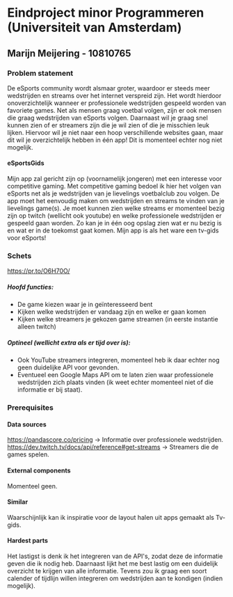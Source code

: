 # Eindproject minor Programmeren (Universiteit van Amsterdam)

## Marijn Meijering - 10810765
  
### Problem statement
De eSports community wordt alsmaar groter, waardoor er steeds meer wedstrijden en streams over het internet verspreid zijn. Het wordt hierdoor onoverzichtelijk wanneer er professionele wedstrijden gespeeld worden van favoriete games. Net als mensen graag voetbal volgen, zijn er ook mensen die graag wedstrijden van eSports volgen. Daarnaast wil je graag snel kunnen zien of er streamers zijn die je wil zien of die je misschien leuk lijken. Hiervoor wil je niet naar een hoop verschillende websites gaan, maar dit wil je overzichtelijk hebben in één app! Dit is momenteel echter nog niet mogelijk.

#### eSportsGids
Mijn app zal gericht zijn op (voornamelijk jongeren) met een interesse voor competitive gaming. Met competitive gaming bedoel ik hier het volgen van eSports net als je wedstrijden van je lievelings voetbalclub zou volgen. De app moet het eenvoudig maken om wedstrijden en streams te vinden van je lievelings game(s). Je moet kunnen zien welke streams er momenteel bezig zijn op twitch (wellicht ook youtube) en welke professionele wedstrijden er gespeeld gaan worden.
Zo kan je in één oog opslag zien wat er nu bezig is en wat er in de toekomst gaat komen. Mijn app is als het ware een tv-gids voor eSports!

### Schets

https://pr.to/O6H70O/

##### Hoofd functies:
*	De game kiezen waar je in geïnteresseerd bent
*	Kijken welke wedstrijden er vandaag zijn en welke er gaan komen
*	Kijken welke streamers je gekozen game streamen (in eerste instantie alleen twitch)

##### Optineel (wellicht extra als er tijd over is):
* Ook YouTube streamers integreren, momenteel heb ik daar echter nog geen duidelijke API voor gevonden.
* Eventueel een Google Maps API om te laten zien waar professionele wedstrijden zich plaats vinden (ik weet echter momenteel niet of die informatie er bij staat).

### Prerequisites

#### Data sources
https://pandascore.co/pricing -> Informatie over professionele wedstrijden.  
https://dev.twitch.tv/docs/api/reference#get-streams -> Streamers die de games spelen.

#### External components
Momenteel geen.

#### Similar
Waarschijnlijk kan ik inspiratie voor de layout halen uit apps gemaakt als Tv-gids.

#### Hardest parts
Het lastigst is denk ik het integreren van de API's, zodat deze de informatie geven die ik nodig heb. Daarnaast lijkt het me best lastig om een duidelijk overzicht te krijgen van alle informatie.
Tevens zou ik graag een soort calender of tijdlijn willen integreren om wedstrijden aan te kondigen (indien mogelijk).
